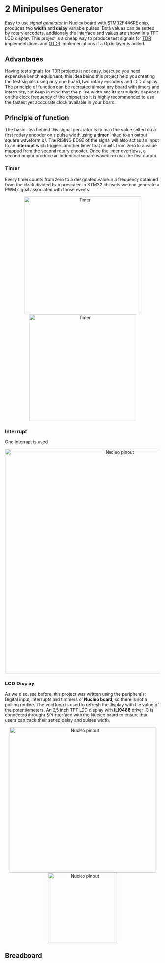 # 2 Minipulses Generator

Easy to use _signal generator_ in Nucleo board with STM32F446RE chip, produces two **width** and **delay** variable pulses. Both values can be setted by rotary encoders, additionaly the interface and values are shown in a TFT LCD display. 
This project is a cheap way to produce test signals for [TDR](https://en.wikipedia.org/wiki/Time-domain_reflectometer) implementations and [OTDR](https://en.wikipedia.org/wiki/Optical_time-domain_reflectometer)
implementations if a Optic layer is added.

## Advantages 
Having test signals for TDR projects is not easy, beacuse you need expensive bench equipment, this idea beind this project help you creating the test signals using only one board, two rotary encoders and LCD display.  
The principle of function can be recreated almost any board with timers and interrupts, but keep in mind that the pulse width and its granularity depends on the clock frequency of the chipset, so it is highly recommended to use the fastest yet acccurate clock available in your board.

## Principle of function 
The basic idea behind this signal genarator is to map the value setted on a first rottary encoder on a pulse width using a **timer** linked to an output square waveform _a)_. The RISING EDGE of the signal will also act as an input to an **interrupt** wich triggers another timer that counts from zero to a value mapped from the second rotary encoder. Once  the timer overflows, a second output produce an indentical square waveform that the first output.

### Timer 
Every timer counts from zero to a designated value in a frequency obtained from the clock divided by a prescaler, in STM32 chipsets we can generate a PWM signal associated with those events.

<p align="center">
	<img alt="Timer" width="383" src="https://user-images.githubusercontent.com/22565959/214214673-25162a70-bec2-4fcd-b882-32467db8874a.png">
	<img alt="Timer" width="347" src="https://user-images.githubusercontent.com/22565959/215180019-97258815-aaa1-483c-9898-3a4c40a8e4a6.png">
</p>


### Interrupt
One interrupt is used 

<p align="center">
	<img alt="Nucleo pinout" width="730" src="https://user-images.githubusercontent.com/22565959/214214885-94d88550-0c6a-4726-b208-6a7802e5bbbd.png">
</p>

### LCD Display
As we discusse before, this project was written using the peripherals: Digital input, interrupts and timmers of **Nucleo board**, so there is not a polling routine.  The void loop is used to refresh  the display with the value of the potentiometers. An 3,5 inch TFT LCD display with **ILI9488** driver IC is connected throught SPI interface with the Nucleo board to ensure that users can track their setted delay and pulses width.
<p align="center">
	<img alt="Nucleo pinout" width="474" src="https://user-images.githubusercontent.com/22565959/214215515-b64c2e0b-1136-4dd1-8ae6-204e58d63ceb.png">
	<img alt="Nucleo pinout" width="226" src="https://user-images.githubusercontent.com/22565959/215190415-99fce0df-bb1e-46e6-8058-57e286c8f638.png">

</p>

## Breadboard
